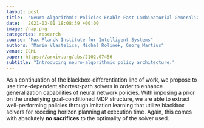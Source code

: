 ```yaml
---
layout: post
title:  "Neuro-Algorithmic Policies Enable Fast Combinatorial Generalization"
date:   2021-03-01 18:08:39 +00:00
image: /nap.png
categories: research
course: "Max Planck Institute for Intelligent Systems"
authors: "Marin Vlastelica, Michal Rolinek, Georg Martius"
venue: ICML
paper: https://arxiv.org/abs/2102.07456
subtitle: "Introducing neuro-algorithmic policy architecture."
---
```


As a continuation of the blackbox-differentiation line of work, we propose to use time-dependent shortest-path solvers in order to enhance generalization
capabilities of neural network policies. With imposing a prior on the underlying goal-conditioned MDP structure, we are able to extract well-performing policies through imitation learning that utilize blackbox solvers for receding horizon planning at execution time. Again, this comes with absolutely **no sacrifices** to the optimality of the solver used.